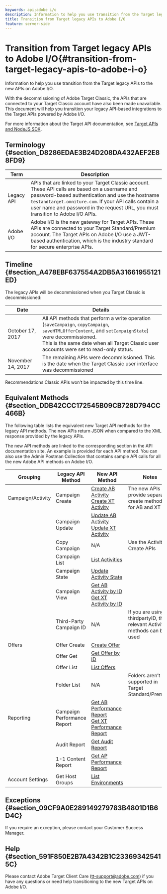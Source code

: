 ```yaml
---
keywords: api;adobe i/o
description: Information to help you use transition from the Target legacy APIs to the new APIs on Adobe I/O.
title: Transition from Target legacy APIs to Adobe I/O
feature: server-side
---
```


# Transition from Target legacy APIs to Adobe I/O{#transition-from-target-legacy-apis-to-adobe-i-o}

Information to help you use transition from the Target legacy APIs to the new APIs on Adobe I/O.

With the decommissioning of Adobe Target Classic, the APIs that are connected to your Target Classic account have also been made unavailable. This document will help you transition your legacy API-based integrations to the Target APIs powered by Adobe I/O.

For more information about the Target API documentation, see [Target APIs and NodeJS SDK](/help/c-implementing-target/c-api-and-sdk-overview/api-and-sdk-overview.md#concept_5718EC1FF2ED4436935D0BCCD7AA29A6).

## Terminology {#section_D8286EDAE3B24D208DA432AEF2E88FD9}

| Term | Description |
|--- |--- |
|Legacy API|APIs that are linked to your Target Classic account. These API calls are based on a username and password-based authentication and use the hostname `testandtarget.omniture.com`. If your API calls contain a user name and password in the request URL, you must transition to Adobe I/O APIs.|
|Adobe I/O|Adobe I/O is the new gateway for Target APIs. These APIs are connected to your Target Standard/Premium account. The Target APIs on Adobe I/O use a JWT-based authentication, which is the industry standard for secure enterprise APIs.|

## Timeline {#section_A478EBF637554A2DB5A31661955121ED}

The legacy APIs will be decommissioned when you Target Classic is decommissioned:

| Date | Details |
|--- |--- |
|October 17, 2017|All API methods that perform a write operation (`saveCampaign`, `copyCampaign`, `saveHTMLOfferContent`, and `setCampaignState`) were decommissioned.<br>This is the same date when all Target Classic user accounts were set to read-only status.|
|November 14, 2017|The remaining APIs were decommissioned. This is the date when the Target Classic user interface was decommissioned|

Recommendations Classic APIs won’t be impacted by this time line.

## Equivalent Methods {#section_DDB42CCC172545B09CB728D794CC466B}

The following table lists the equivalent new Target API methods for the legacy API methods. The new APIs return JSON when compared to the XML response provided by the legacy APIs.

The new API methods are linked to the corresponding section in the API documentation site. An example is provided for each API method. You can also use the Admin Postman Collection that contains sample API calls for all the new Adobe API methods on Adobe I/O.

| Grouping | Legacy API Method | New API Method | Notes |
|--- |--- |--- |--- |
|Campaign/Activity|Campaign Create|[Create AB Activity](http://developers.adobetarget.com/api/#create-ab-activity)<br>[Create XT Activity](http://developers.adobetarget.com/api/#create-xt-activity)|The new APIs provide separate create methods for AB and XT|
||Campaign Update|[Update AB Activity](http://developers.adobetarget.com/api/#update-ab-activity)<br>[Update XT Activity](http://developers.adobetarget.com/api/#update-xt-activity)||
||Copy Campaign|N/A|Use the Activity Create APIs|
||Campaign List|[List Activities](http://developers.adobetarget.com/api/#list-activities)||
||Campaign State|[Update Activity State](http://developers.adobetarget.com/api/#update-activity-state)||
||Campaign View|[Get AB Activity by ID](http://developers.adobetarget.com/api/#get-ab-activity-by-id)<br>[Get XT Activity by ID](http://developers.adobetarget.com/api/#get-xt-activity-by-id)||
||Third-Party Campaign ID|N/A|If you are using a thirdpartyID, the relevant Activity methods can be used|
|Offers|Offer Create|[Create Offer](http://developers.adobetarget.com/api/#create-offer)||
||Offer Get|[Get Offer by ID](http://developers.adobetarget.com/api/#get-offer-by-id)||
||Offer List|[List Offers](http://developers.adobetarget.com/api/#list-offers)||
||Folder List|N/A|Folders aren’t supported in Target Standard/Premium|
|Reporting|Campaign Performance Report|[Get AB Performance Report](http://developers.adobetarget.com/api/#get-ab-performance-report)<br>[Get XT Performance Report](http://developers.adobetarget.com/api/#get-xt-performance-report)||
||Audit Report|[Get Audit Report](http://developers.adobetarget.com/api/#get-audit-report)||
||1-1 Content Report|[Get AP Performance Report](http://developers.adobetarget.com/api/#get-ap-activity-performance-report)||
|Account Settings|Get Host Groups|[List Environments](http://developers.adobetarget.com/api/#list-environments)||

## Exceptions {#section_09CF9A0E289149279783B4801D1B6D4C}

If you require an exception, please contact your Customer Success Manager.

## Help {#section_591F850E2B7A4342B1C233693425415C}

Please contact Adobe Target Client Care (tt-support@adobe.com) if you have any questions or need help transitioning to the new Target APIs on Adobe I/O. 
